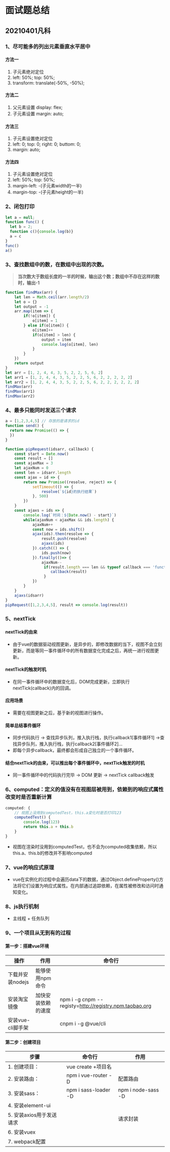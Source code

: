 # 面试题总结

## 20210401凡科

### 1、尽可能多的列出元素垂直水平居中

#### 方法一

1. 子元素绝对定位
2. left: 50%; top: 50%;
3. transform: translate(-50%, -50%);

#### 方法二

1. 父元素设置 display: flex;
2. 子元素设置 margin: auto;

#### 方法三

1. 子元素设置绝对定位
2. left: 0; top: 0; right: 0; buttom: 0;
3. margin: auto;

#### 方法四

1. 子元素设置绝对定位
2. left: 50%; top: 50%;
3. margin-left: -(子元素width的一半)
4. margin-top: -(子元素height的一半)

### 2、闭包打印

```js
let a = null;
function func() {
  let b = 2;
  function c(){console.log(b)}
  a = c
}
func()
a() 
```

### 3、查找数组中的数，在数组中出现的次数。

> **当次数大于数组长度的一半的时候，输出这个数；数组中不存在这样的数时，输出-1**

```js
function findMax(arr) {
    let len = Math.ceil(arr.length/2)
    let o = {}
    let output = -1
    arr.map(item => {
        if(!o[item]) {
            o[item] = 1
        } else if(o[item]) {
            o[item]++
            if(o[item] > len) {
                output = item
                console.log(o[item], len)
            }
        }
    })
    return output
}
let arr = [1, 2, 4, 4, 3, 5, 2, 2, 5, 6, 2]
let arr1 = [1, 2, 4, 4, 3, 5, 2, 2, 5, 6, 2, 2, 2, 2, 2]
let arr2 = [1, 2, 4, 4, 3, 5, 2, 2, 5, 6, 2, 2, 2, 2, 2, 2]
findMax(arr)
findMax(arr1)
findMax(arr2)
```

### 4、最多只能同时发送三个请求

```js
a = [1,2,3,4,5] // 存放的是请求的id
function send() {
  return new Promise(() => {
  }) 
}
```

```js
function pipRequest(idsarr, callback) {
    const start = Date.now()
    const result = []
    const ajaxMax = 3
    let ajaxNum = 0
    const len = idsarr.length
    const ajax = id => {
        return new Promise((resolve, reject) => {
            setTimeout(() => {
                resolve(`${id}的执行结果`)
            }, 500)
        })
    }
    const ajaxs = ids => {
        console.log(`时间：${Date.now() - start}`)
        while(ajaxNum < ajaxMax && ids.length) {
            ajaxNum++
            const now = ids.shift()
            ajax(ids).then(resolve => {
                result.push(resolve)
                ajaxs(ids)
            }).catch(() => {
                ids.push(now)
            }).finally(()=> {
                ajaxNum--
                 if(result.length === len && typeof callback === 'function') {
                    callback(result)
                 }
            })
        }
    }
    ajaxs(idsarr)
}
pipRequest([1,2,3,4,5], result => console.log(result))
```

### 5、nextTick

#### nextTick的由来

* 由于vue的数据驱动视图更新，是异步的，即修改数据的当下，视图不会立刻更新，而是等同一事件循环中的所有数据变化完成之后，再统一进行视图更新。

#### nextTick的触发时机

* 在同一事件循环中的数据变化后，DOM完成更新，立即执行nextTick(callback)内的回调。

#### 应用场景

* 需要在视图更新之后，基于新的视图进行操作。

#### 简单总结事件循环

* 同步代码执行 -> 查找异步队列，推入执行栈，执行callback1[事件循环1] ->查找异步队列，推入执行栈，执行callback2[事件循环2]...
* 即每个异步callback，最终都会形成自己独立的一个事件循环。

#### 结合nextTick的由来，可以推出每个事件循环中，nextTick触发的时机

* 同一事件循环中的代码执行完毕 -> DOM 更新 -> nextTick callback触发

### 6、computed：定义的值没有在视图层被用到，依赖到的响应式属性改变时是否重新计算

```js
computed: {
    // 视图上没用到computedTest，this.a变化时是否打印123
    computedTest() {
        console.log(123)
        return this.a + this.b
    }
}
```

* 视图在渲染时没用到computedTest，也不会为computed收集依赖，所以this.a、this.b的修改并不影响computed

### 7、vue的响应式原理

* vue在实例化的过程中会遍历data下的数据，通过Object.defineProperty()方法将它们设置为响应式属性。在内部通过追踪依赖，在属性被修改和访问时通知变化。

### 8、js执行机制

* 主线程 + 任务队列

### 9、一个项目从无到有的过程

#### 第一步：搭建vue环境

| 操作 | 作用 | 命令行 |
| -- | -- | -- |
|下载并安装nodejs | 能够使用npm命令 | |
| 安装淘宝镜像 | 加快安装依赖的速度 | npm i -g cnpm --registy=http://registry.npm.taobao.org |
| 安装vue-cli脚手架 | | cnpm i -g @vue/cli |

#### 第二步：创建项目

| 步骤 | 命令行 | 作用 |
| -- | -- | -- |
| 1. 创建项目： | vue create +项目名 | |
| 2. 安装路由： | npm i vue-router -D | 配置路由 |
| 3. 安装sass： | npm i sass-loader -D | npm i node-sass -D | |
| 4. 安装element-ui | | |
| 5. 安装axios用于发送请求 | | 请求封装 |
| 6. 安装vuex | | |
| 7. webpack配置 | | |

